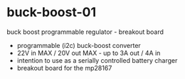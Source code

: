 # buck-boost-01
buck boost programmable regulator - breakout board

- programmable (i2c) buck-boost converter
- 22V in MAX / 20V out MAX - up to 3A out / 4A in
- intention to use as a serially controlled battery charger
- breakout board for the mp28167
